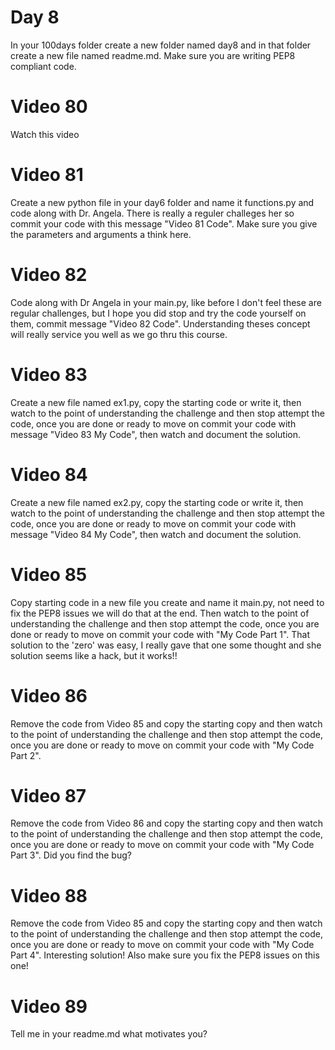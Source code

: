 # Day 8
In your 100days folder create a new folder named day8 and in that folder create a new file named readme.md. Make sure you are writing PEP8 compliant code.

# Video 80
Watch this video

# Video 81
Create a new python file in your day6 folder and name it functions.py and code along with Dr. Angela.  There is really a reguler challeges her so commit your code with this message "Video 81 Code".  Make sure you give the parameters and arguments a think here.

# Video 82
Code along with Dr Angela in your main.py, like before I don't feel these are regular challenges, but I hope you did stop and try the code yourself on them, commit message "Video 82 Code".  Understanding theses concept will really service you well as we go thru this course. 

# Video 83
Create a new file named ex1.py, copy the starting code or write it, then watch to the point of understanding the challenge and then stop attempt the code, once you are done or ready to move on commit your code with message "Video 83 My Code", then watch and document the solution.

# Video 84
Create a new file named ex2.py, copy the starting code or write it, then watch to the point of understanding the challenge and then stop attempt the code, once you are done or ready to move on commit your code with message "Video 84 My Code", then watch and document the solution.

# Video 85 
Copy starting code in a new file you create and name it main.py, not need to fix the PEP8 issues we will do that at the end. Then watch to the point of understanding the challenge and then stop attempt the code, once you are done or ready to move on commit your code with "My Code Part 1". That solution to the 'zero' was easy, I really gave that one some thought and she solution seems like a hack, but it works!!

# Video 86
Remove the code from Video 85 and copy the starting copy and then watch to the point of understanding the challenge and then stop attempt the code, once you are done or ready to move on commit your code with "My Code Part 2".

# Video 87
Remove the code from Video 86 and copy the starting copy and then watch to the point of understanding the challenge and then stop attempt the code, once you are done or ready to move on commit your code with "My Code Part 3". Did you find the bug?

# Video 88
Remove the code from Video 85 and copy the starting copy and then watch to the point of understanding the challenge and then stop attempt the code, once you are done or ready to move on commit your code with "My Code Part 4". Interesting solution! Also make sure you fix the PEP8 issues on this one! 

# Video 89
Tell me in your readme.md what motivates you?